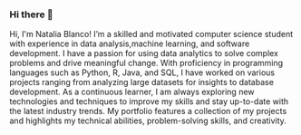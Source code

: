 ### Hi there 👋

Hi, I'm Natalia Blanco! I’m a skilled and motivated computer science student with experience in data analysis,machine learning, and software development. I have a passion for using data analytics to solve complex problems and drive meaningful change. With proficiency in programming languages such as Python, R, Java, and SQL, I have worked on various projects ranging from analyzing large datasets for insights to database development. As a continuous learner, I am always exploring new technologies and techniques to improve my skills and stay up-to-date with the latest industry trends.  My portfolio features a collection of my projects and highlights my technical abilities, problem-solving skills, and creativity.

